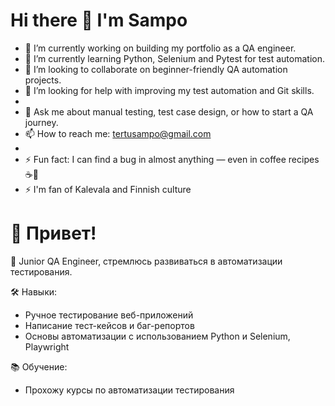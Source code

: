  # Hi there 👋 I'm Sampo

- 🔭 I’m currently working on building my portfolio as a QA engineer.
- 🌱 I’m currently learning Python, Selenium and Pytest for test automation.
- 👯 I’m looking to collaborate on beginner-friendly QA automation projects.
- 🤔 I’m looking for help with improving my test automation and Git skills.
- 
- 💬 Ask me about manual testing, test case design, or how to start a QA journey.
- 📫 How to reach me: tertusampo@gmail.com
- 
- ⚡ Fun fact: I can find a bug in almost anything — even in coffee recipes ☕🐞
- ⚡ I'm fan of Kalevala and Finnish culture

# 👋 Привет!

🎯 Junior QA Engineer, стремлюсь развиваться в автоматизации тестирования.

🛠️ Навыки:
- Ручное тестирование веб-приложений
- Написание тест-кейсов и баг-репортов
- Основы автоматизации с использованием Python и Selenium, Playwright

📚 Обучение:
- Прохожу курсы по автоматизации тестирования
